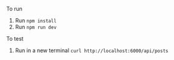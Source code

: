 To run

1. Run `npm install`
2. Run `npm run dev`

To test

1. Run in a new terminal `curl http://localhost:6000/api/posts`
